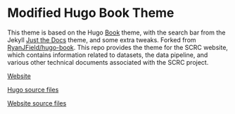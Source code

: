 # Modified Hugo Book Theme

This theme is based on the Hugo [Book](https://github.com/alex-shpak/hugo-book) theme, with the search bar from the Jekyll [Just the Docs](https://github.com/pmarsceill/just-the-docs) theme, and some extra tweaks. Forked from [RyanJField/hugo-book](https://github.com/RyanJField/hugo-book). This repo provides the theme for the SCRC website, which contains information related to datasets, the data pipeline, and various other technical documents associated with the SCRC project.

[Website](https://github.com/ScottishCovidResponse/ScottishCovidResponse.github.io)

[Hugo source files](https://github.com/ScottishCovidResponse/hugo_source_files)

[Website source files](https://github.com/ScottishCovidResponse/ScottishCovidResponse.github.io)
